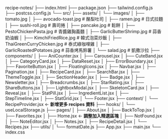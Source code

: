 recipe-notes/
├── index.html
├── package.json
├── tailwind.config.js
├── postcss.config.js
└── src/
    ├── assets/
    │   └── images/
    │       ├── tomato.jpg
    │       ├── avocado-toast.jpg    # 酪梨吐司
    │       ├── ramen.jpg            # 日式拉麵
    │       ├── sushi-roll.jpg       # 壽司捲
    │       ├── pancake.jpg          # 鬆餅
    │       ├── PestoChickenPasta.jpg          # 青醬雞胸義麵
    │       ├── GarlicButterShrimp.jpg          # 蒜香奶油蝦
    │       ├── KimchiFriedRice.jpg          # 韓式泡菜炒飯
    │       ├── ThaiGreenCurryChicken.jpg          # 泰式綠咖哩雞
    │       ├── GarlicRoastedPotatoes.jpg          # 蒜香烤馬鈴薯
    │       └── salad.jpg            # 凱撒沙拉
    ├── components/
    │   ├── AniCounter.jsx
    │   ├── Carousel.jsx
    │   ├── CuteBand.jsx
    │   ├── CategoryCard.jsx
    │   ├── DataReset.jsx
    │   ├── ErrorBoundary.jsx
    │   ├── FavoriteButton.jsx
    │   ├── FloatingIcons.jsx
    │   ├── Navbar.jsx
    │   ├── Pagination.jsx
    │   ├── RecipeCard.jsx
    │   ├── SearchBar.jsx
    │   ├── ThemeToggle.jsx
    │   ├── SectionHeader.jsx
    │   ├── Badge.jsx
    │   ├── Newsletter.jsx
    │   ├── Breadcrumbs.jsx
    │   ├── StarRating.jsx
    │   ├── ShareButtons.jsx
    │   ├── LightboxModal.jsx
    │   ├── SkeletonCard.jsx
    │   ├── Reveal.jsx
    │   ├── StatPill.jsx
    │   ├── IngredientList.jsx
    │   ├── StepTimeline.jsx
    │   ├── StatGrid.jsx
    │   └── Footer.jsx
    ├── context/
    │   └── RecipeProvider.jsx       ← **新增更多 recipes 資料**
    ├── hooks/
    │   └── useLocalStorage.js
    ├── pages/
    │   ├── About.jsx
    │   ├── BackToTop.jsx
    │   ├── Favorites.jsx
    │   ├── Home.jsx                 ← **調整加入精選區塊**
    │   ├── NotFound.jsx
    │   ├── NoteEditor.jsx
    │   ├── Notes.jsx
    │   ├── RecipeDetail.jsx
    │   └── Recipes.jsx
    ├── utils/
    │   └── formatDate.js
    ├── App.jsx
    ├── main.jsx
    └── index.css